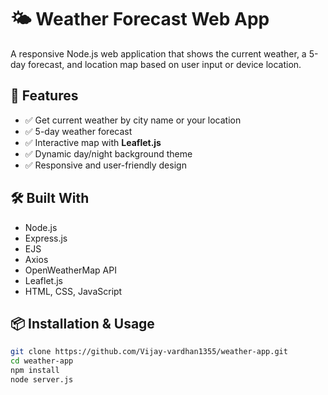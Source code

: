 # 🌤️ Weather Forecast Web App

A responsive Node.js web application that shows the current weather, a 5-day forecast, and location map based on user input or device location.

## 🚀 Features
- ✅ Get current weather by city name or your location
- ✅ 5-day weather forecast
- ✅ Interactive map with **Leaflet.js**
- ✅ Dynamic day/night background theme
- ✅ Responsive and user-friendly design

## 🛠️ Built With
- Node.js
- Express.js
- EJS
- Axios
- OpenWeatherMap API
- Leaflet.js
- HTML, CSS, JavaScript

## 📦 Installation & Usage
```bash
git clone https://github.com/Vijay-vardhan1355/weather-app.git
cd weather-app
npm install
node server.js
